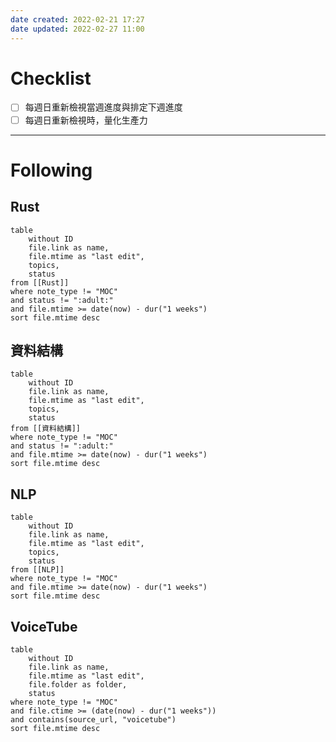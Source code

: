 ```yaml
---
date created: 2022-02-21 17:27
date updated: 2022-02-27 11:00
---
```


# Checklist

- [ ] 每週日重新檢視當週進度與排定下週進度
- [ ] 每週日重新檢視時，量化生產力

---

# Following

## Rust

```dataview
table
	without ID
	file.link as name,
	file.mtime as "last edit",
	topics,
	status
from [[Rust]]
where note_type != "MOC"
and status != ":adult:"
and file.mtime >= date(now) - dur("1 weeks")
sort file.mtime desc
```

## 資料結構

```dataview
table
	without ID
	file.link as name,
	file.mtime as "last edit",
	topics,
	status
from [[資料結構]]
where note_type != "MOC"
and status != ":adult:"
and file.mtime >= date(now) - dur("1 weeks")
sort file.mtime desc
```

## NLP

```dataview
table
	without ID
	file.link as name,
	file.mtime as "last edit",
	topics,
	status
from [[NLP]]
where note_type != "MOC"
and file.mtime >= date(now) - dur("1 weeks")
sort file.mtime desc
```

## VoiceTube

```dataview
table
	without ID
	file.link as name,
	file.mtime as "last edit",
	file.folder as folder,
	status
where note_type != "MOC"
and file.ctime >= (date(now) - dur("1 weeks"))
and contains(source_url, "voicetube")
sort file.mtime desc
```
